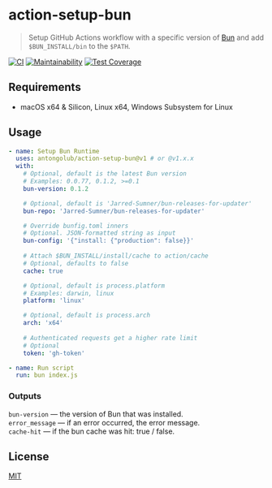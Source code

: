 # action-setup-bun

> Setup GitHub Actions workflow with a specific version of [Bun](https://github.com/Jarred-Sumner/bun) and add `$BUN_INSTALL/bin` to the `$PATH`.

[![CI](https://github.com/antongolub/action-setup-bun/actions/workflows/ci.yaml/badge.svg)](https://github.com/antongolub/action-setup-bun/actions/workflows/ci.yaml)
[![Maintainability](https://api.codeclimate.com/v1/badges/51f63421b9c234ac6f27/maintainability)](https://codeclimate.com/github/antongolub/action-setup-bun/maintainability)
[![Test Coverage](https://api.codeclimate.com/v1/badges/51f63421b9c234ac6f27/test_coverage)](https://codeclimate.com/github/antongolub/action-setup-bun/test_coverage)

## Requirements
* macOS x64 & Silicon, Linux x64, Windows Subsystem for Linux

## Usage
```yaml
- name: Setup Bun Runtime
  uses: antongolub/action-setup-bun@v1 # or @v1.x.x
  with:
    # Optional, default is the latest Bun version
    # Examples: 0.0.77, 0.1.2, >=0.1
    bun-version: 0.1.2

    # Optional, default is 'Jarred-Sumner/bun-releases-for-updater'
    bun-repo: 'Jarred-Sumner/bun-releases-for-updater'

    # Override bunfig.toml inners
    # Optional. JSON-formatted string as input
    bun-config: '{"install: {"production": false}}'
    
    # Attach $BUN_INSTALL/install/cache to action/cache
    # Optional, defaults to false
    cache: true

    # Optional, default is process.platform
    # Examples: darwin, linux
    platform: 'linux'

    # Optional, default is process.arch
    arch: 'x64'
    
    # Authenticated requests get a higher rate limit
    # Optional
    token: 'gh-token'

- name: Run script
  run: bun index.js
```

### Outputs
`bun-version` — the version of Bun that was installed.  
`error_message` — if an error occurred, the error message.  
`cache-hit` — if the bun cache was hit: true / false.

## License
[MIT](LICENSE)
